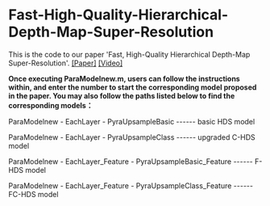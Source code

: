 # Fast-High-Quality-Hierarchical-Depth-Map-Super-Resolution
This is the code to our paper 'Fast, High-Quality Hierarchical Depth-Map Super-Resolution'. [[Paper]](https://purehost.bath.ac.uk/ws/portalfiles/portal/225844913/ACM_MM_CAMERA_READY.pdf) [[Video]](https://youtu.be/F8cun8N_7Yc)

**Once executing ParaModelnew.m, users can follow the instructions within, and enter the number to start the corresponding model proposed in the paper. You may also follow the paths listed below to find the corresponding models：**

ParaModelnew - EachLayer - PyraUpsampleBasic                            ------                basic HDS model 

ParaModelnew - EachLayer - PyraUpsampleClass                            ------                upgraded C-HDS model 

ParaModelnew - EachLayer_Feature - PyraUpsampleBasic_Feature            ------                F-HDS model

ParaModelnew - EachLayer_Feature - PyraUpsampleClass_Feature            ------                FC-HDS model
